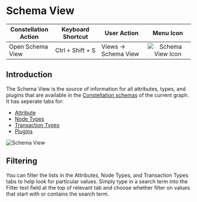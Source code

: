 # Schema View

<table class="table table-striped">
<colgroup>
<col style="width: 25%" />
<col style="width: 25%" />
<col style="width: 25%" />
<col style="width: 25%" />
</colgroup>
<thead>
<tr class="header">
<th>Constellation Action</th>
<th>Keyboard Shortcut</th>
<th>User Action</th>
<th style="text-align: center;">Menu Icon</th>
</tr>
</thead>
<tbody>
<tr class="odd">
<td>Open Schema View</td>
<td>Ctrl + Shift + S</td>
<td>Views -&gt; Schema View</td>
<td style="text-align: center"><img src="../ext/docs/CoreSchemaView/src/au/gov/asd/tac/constellation/views/schemaview/resources/schema_view.png" alt="Schema View Icon" /></td>
</tr>
</tbody>
</table>

## Introduction

The Schema View is the source of information for all attributes, types,
and plugins that are available in the [Constellation schemas](../ext/docs/CoreGraphFramework/src/au/gov/asd/tac/constellation/graph/schemas.md) of the current graph.
It has seperate tabs for:

-   [Attribute](schema-view-attributes.md)  
-   [Node Types](schema-view-node-types.md)  
-   [Transaction Types](schema-view-transaction-types.md)  
-   [Plugins](schema-view-plugins.md)


<img src="../ext/docs/CoreSchemaView/src/au/gov/asd/tac/constellation/views/schemaview/resources/SchemaView.png" alt="Schema
View" />


## Filtering

You can filter the lists in the Attributes, Node Types, and Transaction
Types tabs to help look for particular values. Simply type in a search
term into the Filter text field at the top of relevant tab and choose
whether filter on values that start with or contains the search term.

